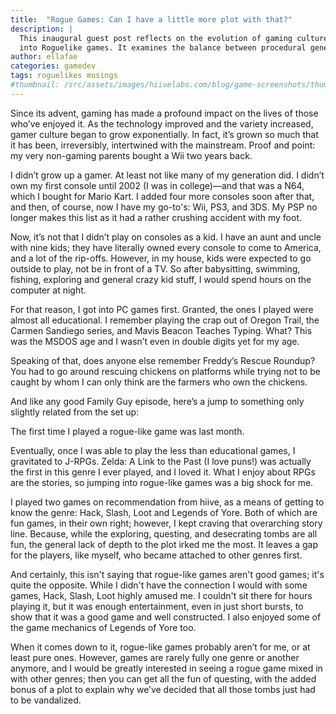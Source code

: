 ```yaml
---
title:  "Rogue Games: Can I have a little more plot with that?"
description: |
  This inaugural guest post reflects on the evolution of gaming culture and the increasing integration of narrative elements 
  into Roguelike games. It examines the balance between procedural generation and storytelling in game design.
author: ellafae
categories: gamedev
tags: roguelikes musings
#thumbnail: /src/assets/images/hiivelabs.com/blog/game-screenshots/thumbnails/rogue_tn2.jpg
---
```


Since its advent, gaming has made a profound impact on the lives of those who’ve enjoyed it.  As the technology improved 
and the variety increased, gamer culture began to grow exponentially. In fact, it’s grown so much that it has been, 
irreversibly, intertwined with the mainstream. Proof and point: my very non-gaming parents bought a Wii two years back.

I didn’t grow up a gamer.  At least not like many of my generation did.  I didn’t own my first console until 2002 
(I was in college)—and that was a N64, which I bought for Mario Kart. I added four more consoles soon after that, and 
then, of course, now I have my go-to's: Wii, PS3, and 3DS. My PSP no longer makes this list as it had a rather crushing 
accident with my foot.

Now, it’s not that I didn’t play on consoles as a kid. I have an aunt and uncle with nine kids; they have literally 
owned every console to come to America, and a lot of the rip-offs. However, in my house, kids were expected to go 
outside to play, not be in front of a TV. So after babysitting, swimming, fishing, exploring and general crazy kid 
stuff, I would spend hours on the computer at night.

For that reason, I got into PC games first. Granted, the ones I played were almost all educational. I remember playing 
the crap out of Oregon Trail, the Carmen Sandiego series, and Mavis Beacon Teaches Typing. What? This was the MSDOS age 
and I wasn’t even in double digits yet for my age.

Speaking of that, does anyone else remember Freddy’s Rescue Roundup? You had to go around rescuing chickens on 
platforms while trying not to be caught by whom I can only think are the farmers who own the chickens.

And like any good Family Guy episode, here’s a jump to something only slightly related from the set up:

The first time I played a rogue-like game was last month.

Eventually, once I was able to play the less than educational games, I gravitated to J-RPGs. Zelda: A Link to the Past 
(I love puns!) was actually the first in this genre I ever played, and I loved it. What I enjoy about RPGs are the 
stories, so jumping into rogue-like games was a big shock for me.

I played two games on recommendation from hiive, as a means of getting to know the genre: Hack, Slash, Loot and Legends 
of Yore. Both of which are fun games, in their own right; however, I kept craving that overarching story line. Because, 
while the exploring, questing, and desecrating tombs are all fun, the general lack of depth to the plot irked me 
the most.  It leaves a gap for the players, like myself, who became attached to other genres first.

And certainly, this isn't saying that rogue-like games aren't good games; it's quite the opposite. While I didn't have 
the connection I would with some games, Hack, Slash, Loot highly amused me. I couldn't sit there for hours playing it, 
but it was enough entertainment, even in just short bursts, to show that it was a good game and well constructed. 
I also enjoyed some of the game mechanics of Legends of Yore too.

When it comes down to it, rogue-like games probably aren’t for me, or at least pure ones. However, games are rarely 
fully one genre or another anymore, and I would be greatly interested in seeing a rogue game mixed in with other genres;
then you can get all the fun of questing, with the added bonus of a plot to explain why we’ve decided that all those 
tombs just had to be vandalized.
